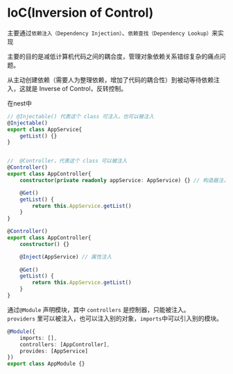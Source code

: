 # IoC(Inversion of Control)
主要通过`依赖注入（Dependency Injection）`、`依赖查找（Dependency Lookup）`来实现

主要的目的是减低计算机代码之间的耦合度，管理对象依赖关系错综复杂的痛点问题。

从主动创建依赖（需要人为整理依赖，增加了代码的耦合性）到被动等待依赖注入，这就是 Inverse of Control，反转控制。

在nest中
```typescript
// @Injectable() 代表这个 class 可注入，也可以被注入
@Injectable()
export class AppService{
    getList() {}
}


//  @Controller，代表这个 class 可以被注入
@Controller()
export class AppController{
    constructor(private readonly appService: AppService) {} // 构造器注入

    @Get()
    getList() {
        return this.AppService.getList()
    }
}

@Controller()
export class AppController{
    constructor() {}

    @Inject(AppService) // 属性注入
    
    @Get()
    getList() {
        return this.AppService.getList()
    }
}
```
通过`@Module` 声明模块，其中 `controllers` 是控制器，只能被注入。  
`providers` 里可以被注入，也可以注入别的对象，`imports`中可以引入别的模块。
```typescript
@Module({
    imports: [],
    controllers: [AppController],
    provides: [AppService]
})
export class AppModule {}
```